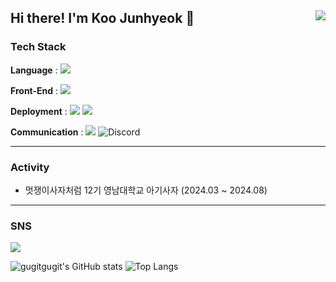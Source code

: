 ## Hi there! I'm Koo Junhyeok 👋<a href="https://hits.seeyoufarm.com"><img src="https://hits.seeyoufarm.com/api/count/incr/badge.svg?url=https%3A%2F%2Fgithub.com%2Fgugitgugit&count_bg=%23000000&title_bg=%238D8C8C&icon=&icon_color=%23E7E7E7&title=today+%2F+total&edge_flat=false" align="right"/></a>

### Tech Stack

<b>Language</b> : 
<img src="https://img.shields.io/badge/JavaScript-F7DF1E?style=flat&logo=JavaScript&logoColor=white"/>

<b>Front-End</b> : 
<img src="https://img.shields.io/badge/React-61DAFB?style=flat&logo=React&logoColor=white" />

<b>Deployment</b> : 
<img src="https://img.shields.io/badge/Amazon AWS-232F3E?style=flat&logo=Amazon AWS&logoColor=white" />
<img src="https://img.shields.io/badge/GitHub Actions-2088FF?style=flat&logo=GitHub Actions&logoColor=white" />

<b>Communication</b> : 
<img src="https://img.shields.io/badge/Jira-0052CC?style=flat&logo=Jira&logoColor=white" />
<img src="https://img.shields.io/badge/discord-5865F2?style=flat&logo=discord&logoColor=white" alt="Discord"/>

---

### Activity

- 멋쟁이사자처럼 12기 영남대학교 아기사자 (2024.03 ~ 2024.08)
  
---

### SNS

<a href="mailto:rnwnsgur28@gmail.com">
  <img src="https://img.shields.io/badge/Mail-30B980?style=flat&logo=Gmail&logoColor=white" />
</a>

![gugitgugit's GitHub stats](https://github-readme-stats.vercel.app/api?username=gugitgugit&show_icons=true&theme=radical)
![Top Langs](https://github-readme-stats.vercel.app/api/top-langs/?username=gugitgugit&layout=compact)
